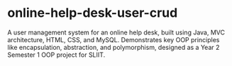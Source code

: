 # online-help-desk-user-crud
 A user management system for an online help desk, built using Java, MVC architecture, HTML, CSS, and MySQL. Demonstrates key OOP principles like encapsulation, abstraction, and polymorphism, designed as a Year 2 Semester 1 OOP project for SLIIT.
